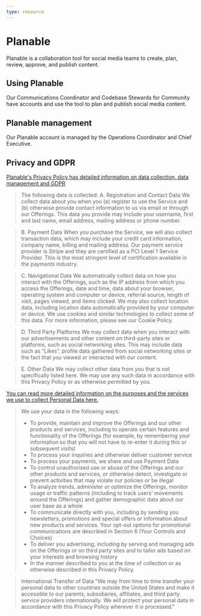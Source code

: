```yaml
---
type: resource
---
```


# Planable

Planable is a collaboration tool for social media teams to create, plan, review, approve, and publish content.

## Using Planable

Our Communications Coordinator and Codebase Stewards for Community have accounts and use the tool to plan and publish social media content.

## Planable management

Our Planable account is managed by the Operations Coordinator and Chief Executive.

## Privacy and GDPR

[Planable's Privacy Policy has detailed information on data collection, data management and GDPR](https://planable.io/privacy/#data-we-collect)

> The following data is collected: 
A. Registration and Contact Data
We collect data about you when you (a) register to use the Service and (b) otherwise provide contact information to us via email or through our Offerings. This data you provide may include your username, first and last name, email address, mailing address or phone number.

> B. Payment Data
When you purchase the Service, we will also collect transaction data, which may include your credit card information, company name, billing and mailing address. Our payment service provider is Stripe and they are certified as a PCI Level 1 Service Provider. This is the most stringent level of certification available in the payments industry.

> C. Navigational Data
We automatically collect data on how you interact with the Offerings, such as the IP address from which you access the Offerings, date and time, data about your browser, operating system and computer or device, referral source, length of visit, pages viewed, and items clicked. We may also collect location data, including location data automatically provided by your computer or device. We use cookies and similar technologies to collect some of this data. For more information, please see our Cookie Policy.

> D. Third Party Platforms
We may collect data when you interact with our advertisements and other content on third-party sites or platforms, such as social networking sites. This may include data such as “Likes”, profile data gathered from social networking sites or the fact that you viewed or interacted with our content.

> E. Other Data
We may collect other data from you that is not specifically listed here. We may use any such data in accordance with this Privacy Policy or as otherwise permitted by you.

[You can read more detailed information on the purposes and the services we use to collect Personal Data here.](https://docs.google.com/spreadsheets/d/1OgdQ2uq6u8jqeds71qqThcJYescFhL1U0DOuYz7v-HY/edit#gid=0)

> We use your data in the following ways:
> * To provide, maintain and improve the Offerings and our other products and services, including to operate certain features and functionality of the Offerings (for example, by remembering your information so that you will not have to re-enter it during this or subsequent visits)
> * To process your inquiries and otherwise deliver customer service
> * To process your payments, we share and use Payment Data
> * To control unauthorised use or abuse of the Offerings and our other products and services, or otherwise detect, investigate or prevent activities that may violate our policies or be illegal
> * To analyze trends, administer or optimize the Offerings, monitor usage or traffic patterns (including to track users’ movements around the Offerings) and gather demographic data about our user base as a whole
> * To communicate directly with you, including by sending you newsletters, promotions and special offers or information about new products and services. Your opt-out options for promotional communications are described in Section 6 (Your Controls and Choices)
> * To deliver you advertising, including by serving and managing ads on the Offerings or on third party sites and to tailor ads based on your interests and browsing history
> * In the manner described to you at the time of collection or as otherwise described in this Privacy Policy.

> International Transfer of Data
"We may from time to time transfer your personal data to other countries outside the United States and make it accessible to our parents, subsidiaries, affiliates, and third party service providers internationally. We will protect your personal data in accordance with this Privacy Policy wherever it is processed."
